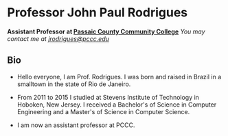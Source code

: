 # Professor John Paul Rodrigues
**Assistant Professor at [Passaic County Community College](https://pccc.edu)**
*You may contact me at [jrodrigues@pccc.edu](jrodrigues@pccc.edu)* 


## Bio
- Hello everyone, I am Prof. Rodrigues. I was born and raised in Brazil in a smalltown in the state of Rio de Janeiro.

- From 2011 to 2015 I studied at Stevens Institute of Technology in Hoboken, New Jersey. I received a Bachelor's of Science in Computer Engineering and a Master's of Science in Computer Science.

- I am now an assistant professor at PCCC. 



<!--
**ProfRodrig/ProfRodrig** is a ✨ _special_ ✨ repository because its `README.md` (this file) appears on your GitHub profile.

Here are some ideas to get you started:

- 🔭 I’m currently working on ...
- 🌱 I’m currently learning ...
- 👯 I’m looking to collaborate on ...
- 🤔 I’m looking for help with ...
- 💬 Ask me about ...
- 📫 How to reach me: ...
- 😄 Pronouns: ...
- ⚡ Fun fact: ...
-->

